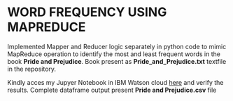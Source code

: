 # WORD FREQUENCY USING MAPREDUCE

Implemented Mapper and Reducer logic separately in python code to mimic MapReduce operation to identify the most and least frequent words in the book <b>Pride and Prejudice</b>. Book present as <b>Pride_and_Prejudice.txt</b> textfile in the repository.  
  
Kindly acces my Jupyer Notebook in IBM Watson cloud <a href="https://dataplatform.cloud.ibm.com/analytics/notebooks/v2/bb9f930a-2950-4a33-8120-06f33007d2f3/view?access_token=6f8f5762aa913310609fb76afb1a7375b97890be6a8fdb544d5e29fad5606b28">here</a> and verify the results. Complete dataframe output present <b>Pride and Prejudice.csv</b> file
